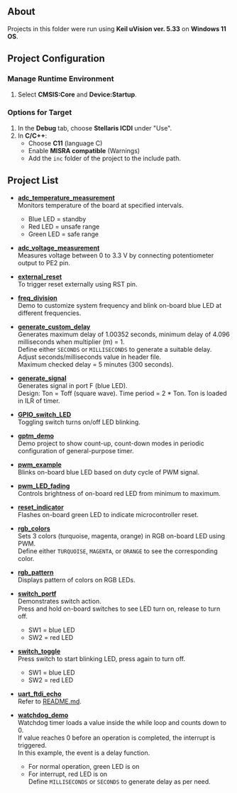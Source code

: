 ## About
Projects in this folder were run using **Keil uVision ver. 5.33** on **Windows 11 OS**.

## Project Configuration

### Manage Runtime Environment
1. Select **CMSIS:Core** and **Device:Startup**.

### Options for Target
1. In the **Debug** tab, choose **Stellaris ICDI** under "Use".
2. In **C/C++**:
	- Choose **C11** (language C)
	- Enable **MISRA compatible** (Warnings)
	- Add the `inc` folder of the project to the include path.

## Project List

- **[adc_temperature_measurement](adc_temperature_measurement/)**  
  Monitors temperature of the board at specified intervals.  
  - Blue LED = standby  
  - Red LED = unsafe range  
  - Green LED = safe range

- **[adc_voltage_measurement](adc_voltage_measurement/)**  
  Measures voltage between 0 to 3.3 V by connecting potentiometer output to PE2 pin.

- **[external_reset](external_reset/)**  
  To trigger reset externally using RST pin.

- **[freq_division](freq_division/)**  
  Demo to customize system frequency and blink on-board blue LED at different frequencies.

- **[generate_custom_delay](generate_custom_delay/)**  
  Generates maximum delay of 1.00352 seconds, minimum delay of 4.096 milliseconds when multiplier (m) = 1.  
  Define either `SECONDS` or `MILLISECONDS` to generate a suitable delay. Adjust seconds/milliseconds value in header file.  
  Maximum checked delay = 5 minutes (300 seconds).

- **[generate_signal](generate_signal/)**  
  Generates signal in port F (blue LED).  
  Design: Ton = Toff (square wave). Time period = 2 * Ton. Ton is loaded in ILR of timer.

- **[GPIO_switch_LED](GPIO_switch_LED/)**  
  Toggling switch turns on/off LED blinking.

- **[gptm_demo](gptm_demo/)**  
  Demo project to show count-up, count-down modes in periodic configuration of general-purpose timer.

- **[pwm_example](pwm_example/)**  
  Blinks on-board blue LED based on duty cycle of PWM signal.

- **[pwm_LED_fading](pwm_LED_fading/)**  
  Controls brightness of on-board red LED from minimum to maximum.

- **[reset_indicator](reset_indicator/)**  
  Flashes on-board green LED to indicate microcontroller reset.

- **[rgb_colors](rgb_colors/)**  
  Sets 3 colors (turquoise, magenta, orange) in RGB on-board LED using PWM.  
  Define either `TURQUOISE`, `MAGENTA`, or `ORANGE` to see the corresponding color.

- **[rgb_pattern](rgb_pattern/)**  
  Displays pattern of colors on RGB LEDs.

- **[switch_portf](switch_portf/)**  
  Demonstrates switch action.  
  Press and hold on-board switches to see LED turn on, release to turn off.  
  - SW1 = blue LED  
  - SW2 = red LED

- **[switch_toggle](switch_toggle/)**  
  Press switch to start blinking LED, press again to turn off.  
  - SW1 = blue LED  
  - SW2 = red LED

- **[uart_ftdi_echo](uart_ftdi_echo/)**  
  Refer to [README.md](./uart_ftdi_echo/README.md).

- **[watchdog_demo](watchdog_demo/)**  
  Watchdog timer loads a value inside the while loop and counts down to 0.  
  If value reaches 0 before an operation is completed, the interrupt is triggered.  
  In this example, the event is a delay function.  
  - For normal operation, green LED is on  
  - For interrupt, red LED is on  
  Define `MILLISECONDS` or `SECONDS` to generate delay as per need.
